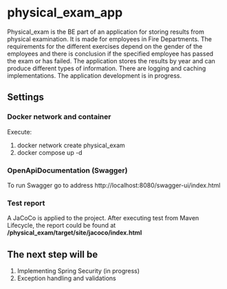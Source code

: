 # physical_exam_app

Physical_exam is the BE part of an application for storing results from physical examination. It is made for employees in Fire Departments. 
The requirements for the different exercises depend on the gender of the employees and there is conclusion if the specified employee has passed the exam 
or has failed. The application stores the results by year and can produce different types of information.
There are logging and caching implementations.
The application development is in progress.

## Settings

### Docker network and container
Execute:
1. docker network create physical_exam
2. docker compose up -d

### OpenApiDocumentation (Swagger)
To run Swagger go to address http://localhost:8080/swagger-ui/index.html

### Test report
A JaCoCo is applied to the project. After executing test from Maven Lifecycle, the report could be found at **/physical_exam/target/site/jacoco/index.html**

## The next step will be
1. Implementing Spring Security (in progress)
2. Exception handling and validations
